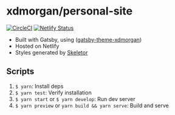 # xdmorgan/personal-site

[![CircleCI](https://circleci.com/gh/xdmorgan/personal-site/tree/master.svg?style=svg)](https://circleci.com/gh/xdmorgan/personal-site/tree/master)
[![Netlify Status](https://api.netlify.com/api/v1/badges/8291ddba-e9d0-46f1-b80c-bafc612a3e1e/deploy-status)](https://app.netlify.com/sites/dannycodes/deploys)

- Built with Gatsby, using ([gatsby-theme-xdmorgan](https://www.npmjs.com/package/gatsby-theme-xdmorgan))
- Hosted on Netlify
- Styles generated by [Skeletor](https://www.npmjs.com/package/@skeletor/css)

## Scripts

1. `$ yarn`: Install deps
1. `$ yarn test`: Verify installation
1. `$ yarn start` or `$ yarn develop`: Run dev server
1. `$ yarn preview` or `yarn build && yarn serve`: Build and serve
